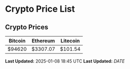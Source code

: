 # Crypto Price List

## Crypto Prices
| Bitcoin | Ethereum | Litecoin |
| ------- | -------- | -------- |
| $94620 | $3307.07 | $101.54 |
**Last Updated:** 2025-01-08 18:45 UTC
**Last Updated:** $DATE$
